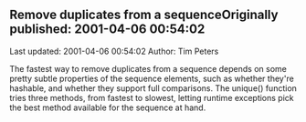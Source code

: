 ## Remove duplicates from a sequenceOriginally published: 2001-04-06 00:54:02 
Last updated: 2001-04-06 00:54:02 
Author: Tim Peters 
 
The fastest way to remove duplicates from a sequence depends on some pretty subtle properties of the sequence elements, such as whether they're hashable, and whether they support full comparisons.  The unique() function tries three methods, from fastest to slowest, letting runtime exceptions pick the best method available for the sequence at hand.